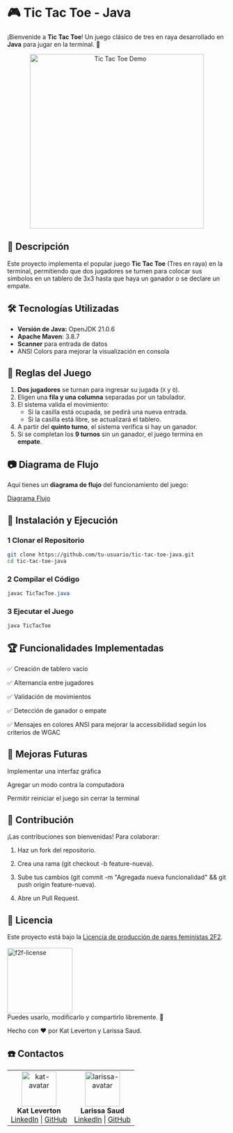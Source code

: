 # 🎮 Tic Tac Toe - Java

¡Bienvenide a **Tic Tac Toe**! Un juego clásico de tres en raya desarrollado en **Java** para jugar en la terminal. 🚀
<p align="center">
  <img src="https://github.com/user-attachments/assets/88d16dfe-a884-4a84-9a60-11b79afa1c97" alt="Tic Tac Toe Demo" width="400">
</p>

## 📌 Descripción
Este proyecto implementa el popular juego **Tic Tac Toe** (Tres en raya) en la terminal, permitiendo que dos jugadores se turnen para colocar sus símbolos en un tablero de 3x3 hasta que haya un ganador o se declare un empate.

## 🛠️ Tecnologías Utilizadas
- **Versión de Java:** OpenJDK 21.0.6
- **Apache Maven**: 3.8.7
- **Scanner** para entrada de datos
- ANSI Colors para mejorar la visualización en consola

## 📜 Reglas del Juego
1. **Dos jugadores** se turnan para ingresar su jugada (`X` y `O`).
2. Eligen una **fila y una columna** separadas por un tabulador.
3. El sistema valida el movimiento:
   - Si la casilla está ocupada, se pedirá una nueva entrada.
   - Si la casilla está libre, se actualizará el tablero.
4. A partir del **quinto turno**, el sistema verifica si hay un ganador.
5. Si se completan los **9 turnos** sin un ganador, el juego termina en **empate**.

## 📷 Diagrama de Flujo
Aquí tienes un **diagrama de flujo** del funcionamiento del juego:

[Diagrama Flujo](https://miro.com/app/board/uXjVIQIlLYY=/)

## 🚀 Instalación y Ejecución

### 1 Clonar el Repositorio
```bash
git clone https://github.com/tu-usuario/tic-tac-toe-java.git
cd tic-tac-toe-java
```
### 2 Compilar el Código
```java 
javac TicTacToe.java
```
### 3 Ejecutar el Juego
```java
java TicTacToe
```

## 🏆 Funcionalidades Implementadas
✅ Creación de tablero vacío

✅ Alternancia entre jugadores

✅ Validación de movimientos

✅ Detección de ganador o empate

✅ Mensajes en colores ANSI para mejorar la accessibilidad según los criterios de WGAC 

## 🔧 Mejoras Futuras
Implementar una interfaz gráfica

Agregar un modo contra la computadora 

Permitir reiniciar el juego sin cerrar la terminal

## 🤝 Contribución
¡Las contribuciones son bienvenidas! Para colaborar:

1. Haz un fork del repositorio.

2. Crea una rama
(git checkout -b feature-nueva).

3. Sube tus cambios (git commit -m "Agregada nueva funcionalidad" && git push origin feature-nueva).

4. Abre un Pull Request.

## 📜 Licencia
Este proyecto está bajo la [Licencia de producción de pares feministas 2F2](https://labekka.red/licencia-f2f/).  
<br>
<img src="https://github.com/user-attachments/assets/90acbc07-7ba9-45e1-867b-6d284f4e6288" alt="f2f-license" width="150">
<br>
Puedes usarlo, modificarlo y compartirlo libremente. 🎉

Hecho con ❤️ por Kat Leverton y Larissa Saud. 

## ☎️ Contactos

<table style="border-collapse: collapse; border: none;">
  <tr>
    <td align="center" style="border: none;">
      <img src="https://github.com/user-attachments/assets/6b926678-a291-45ee-ab90-ca1dbfd3dfd3" alt="kat-avatar" width="80">
      <br><b>Kat Leverton</b>
      <br>
      <a href="https://www.linkedin.com/in/kat-leverton/">LinkedIn</a> |
      <a href="https://github.com/Kat-lev/">GitHub</a>
    </td>
    <td align="center" style="border: none;">
      <img src="https://github.com/user-attachments/assets/89108af5-007e-428f-b199-692beac81cc6" alt="larissa-avatar" width="80">
      <br><b>Larissa Saud</b>
      <br>
      <a href="https://www.linkedin.com/in/larissasaud/">LinkedIn</a> |
      <a href="https://github.com/Kat-lev/">GitHub</a>
    </td>
  </tr>
</table>
